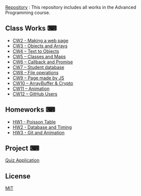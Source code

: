 [Repository](https://github.com/ahmetzumber/advanced_programming) : This repository includes all works in the Advanced Programming course.

## Class Works ⌨

- [CW2 - Making a web page](https://ahmetzumber.github.io/advanced_programming/CW2/length.html)
- [CW3 - Objects and Arrays](https://ahmetzumber.github.io/advanced_programming/CW3/chap4.html)
- [CW4 – Text to Objects](https://ahmetzumber.github.io/advanced_programming/CW4/ObjectList.html)
- [CW5 – Classes and Maps](https://ahmetzumber.github.io/advanced_programming/CW5/class_work.html)
- [CW6 – Callback and Promise](https://ahmetzumber.github.io/advanced_programming/CW6/index.html)
- [CW7 – Student database](https://ahmetzumber.github.io/advanced_programming/CW7/Students.html)
- [CW8 – File operations](https://ahmetzumber.github.io/advanced_programming/CW8/localFiles.html)
- [CW9 – Page made by JS](https://ahmetzumber.github.io/advanced_programming/CW9/dom_apps.html)
- [CW10 – ArrayBuffer & Crypto](https://ahmetzumber.github.io/advanced_programming/CW10/cryptoworks.html)
- [CW11 – Animation](https://ahmetzumber.github.io/advanced_programming/CW11/events.html)
- [CW12 – GitHub Users](https://ahmetzumber.github.io/advanced_programming/CW12/github_works.html)

## Homeworks ⌨

- [HW1 - Poisson Table](https://ahmetzumber.github.io/advanced_programming/HW%231/table.html)
- [HW2 - Database and Timing](https://ahmetzumber.github.io/advanced_programming/HW2/database.html)
- [HW3 - Git and Animation]()

## Project ⌨
[Quiz Application]()

## License

[MIT](https://choosealicense.com/licenses/mit/)
